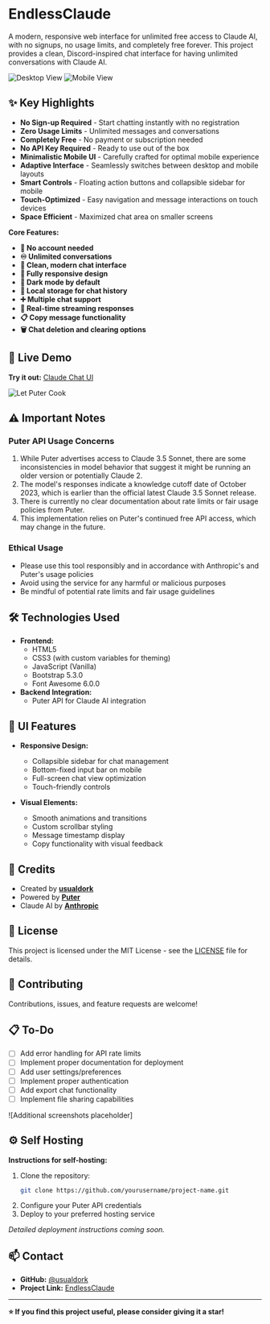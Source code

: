 # EndlessClaude
A modern, responsive web interface for unlimited free access to Claude AI, with no signups, no usage limits, and completely free forever. This project provides a clean, Discord-inspired chat interface for having unlimited conversations with Claude AI.

![Desktop View](https://github.com/user-attachments/assets/9eb01384-34c2-40c3-8b1d-ebbb44563c3e)
![Mobile View](https://github.com/user-attachments/assets/c763d57c-2a5d-4ae2-a56d-432255ae4279)

## ✨ Key Highlights

* **No Sign-up Required** - Start chatting instantly with no registration
* **Zero Usage Limits** - Unlimited messages and conversations
* **Completely Free** - No payment or subscription needed
* **No API Key Required** - Ready to use out of the box
* **Minimalistic Mobile UI** - Carefully crafted for optimal mobile experience
* **Adaptive Interface** - Seamlessly switches between desktop and mobile layouts
* **Smart Controls** - Floating action buttons and collapsible sidebar for mobile
* **Touch-Optimized** - Easy navigation and message interactions on touch devices
* **Space Efficient** - Maximized chat area on smaller screens

**Core Features:**
* **🔐 No account needed**
* **♾️ Unlimited conversations**
* **💬 Clean, modern chat interface**
* **📱 Fully responsive design**
* **🌙 Dark mode by default**
* **💾 Local storage for chat history**
* **➕ Multiple chat support**
* **🔄 Real-time streaming responses**
* **📋 Copy message functionality**
* **🗑️ Chat deletion and clearing options**


## 🚀 Live Demo

**Try it out:** [Claude Chat UI](https://guify.ct.ws)

![Let Puter Cook](https://github.com/user-attachments/assets/9db7e8a7-8bdb-4b9f-a2f8-46a5abdd4fbd)


## ⚠️ Important Notes

### Puter API Usage Concerns

1. While Puter advertises access to Claude 3.5 Sonnet, there are some inconsistencies in model behavior that suggest it might be running an older version or potentially Claude 2.
2. The model's responses indicate a knowledge cutoff date of October 2023, which is earlier than the official latest Claude 3.5 Sonnet release.
3. There is currently no clear documentation about rate limits or fair usage policies from Puter.
4. This implementation relies on Puter's continued free API access, which may change in the future.

### Ethical Usage

* Please use this tool responsibly and in accordance with Anthropic's and Puter's usage policies
* Avoid using the service for any harmful or malicious purposes
* Be mindful of potential rate limits and fair usage guidelines

## 🛠️ Technologies Used

* **Frontend:**
  * HTML5
  * CSS3 (with custom variables for theming)
  * JavaScript (Vanilla)
  * Bootstrap 5.3.0
  * Font Awesome 6.0.0
* **Backend Integration:**
  * Puter API for Claude AI integration

## 🎨 UI Features

* **Responsive Design:**
  * Collapsible sidebar for chat management
  * Bottom-fixed input bar on mobile
  * Full-screen chat view optimization
  * Touch-friendly controls

* **Visual Elements:**
  * Smooth animations and transitions
  * Custom scrollbar styling
  * Message timestamp display
  * Copy functionality with visual feedback

## 📝 Credits

* Created by **[usualdork](https://github.com/usualdork)**
* Powered by **[Puter](https://developer.puter.com/)**
* Claude AI by **[Anthropic](https://www.anthropic.com/)**


## 📜 License

This project is licensed under the MIT License - see the [LICENSE](LICENSE) file for details.

## 🤝 Contributing

Contributions, issues, and feature requests are welcome! 

## 📋 To-Do

- [ ] Add error handling for API rate limits
- [ ] Implement proper documentation for deployment
- [ ] Add user settings/preferences
- [ ] Implement proper authentication
- [ ] Add export chat functionality
- [ ] Implement file sharing capabilities

![Additional screenshots placeholder]

## ⚙️ Self Hosting

**Instructions for self-hosting:**

1. Clone the repository:
   ```bash
   git clone https://github.com/yourusername/project-name.git
   ```
2. Configure your Puter API credentials
3. Deploy to your preferred hosting service

*Detailed deployment instructions coming soon.*

## 📫 Contact

* **GitHub:** [@usualdork](https://github.com/usualdork)
* **Project Link:** [EndlessClaude](https://github.com/usualdork/EndlessClaude)

---

**⭐️ If you find this project useful, please consider giving it a star!**
